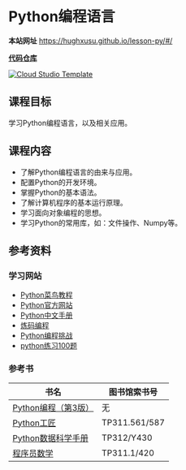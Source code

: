 # Python编程语言

**本站网址**  https://hughxusu.github.io/lesson-py/#/

**[代码仓库](https://github.com/hughxusu/lesson-py)**

[![Cloud Studio Template](https://cs-res.codehub.cn/common/assets/icon-badge.svg)](https://cloudstudio.net/courses/28406379812667392)

## 课程目标

学习Python编程语言，以及相关应用。

## 课程内容

* 了解Python编程语言的由来与应用。
* 配置Python的开发环境。
* 掌握Python的基本语法。
* 了解计算机程序的基本运行原理。
* 学习面向对象编程的思想。
* 学习Python的常用库，如：文件操作、Numpy等。

## 参考资料

### 学习网站

* [Python菜鸟教程](https://www.runoob.com/python3/python3-tutorial.html)
* [Python官方网站](https://www.python.org/)
* [Python中文手册](https://docs.python.org/zh-cn/3.9/)
* [炼码编程](https://www.lintcode.com/problem/?typeId=8)
* [Python编程挑战](https://pynative.com/python-exercises-with-solutions/)
* [python练习100题](https://www.kaggle.com/code/dotzhen/python-100)

### 参考书

| 书名                                                         | 图书馆索书号  |
| ------------------------------------------------------------ | ------------- |
| [Python编程（第3版）](https://book.douban.com/subject/36365320/) | 无            |
| [Python工匠](https://book.douban.com/subject/35723705/)      | TP311.561/587 |
| [Python数据科学手册](https://book.douban.com/subject/27667378/) | TP312/Y430    |
| [程序员数学](https://book.douban.com/subject/35689348/)      | TP311.1/420   |

